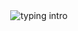 <div align="center">
  <img
    src="https://readme-typing-svg.demolab.com?font=Fira+Code&size=30&pause=1000&center=true&vCenter=true&width=650&lines=Hello+%3CCoders%2F%3E;I'm+Qingyuan+Wan+(Will%2FEpisode);MSCS+%40+Northeastern;Full-stack+%2B+AI%2FML+%2B+DevOps"
    alt="typing intro"
  />
</div>

<!--
**QingyuanWan/QingyuanWan** is a ✨ _special_ ✨ repository because its `README.md` (this file) appears on your GitHub profile.

Here are some ideas to get you started:

- 🔭 I’m currently working on ...
- 🌱 I’m currently learning ...
- 👯 I’m looking to collaborate on ...
- 🤔 I’m looking for help with ...
- 💬 Ask me about ...
- 📫 How to reach me: ...
- 😄 Pronouns: ...
- ⚡ Fun fact: ...
-->

